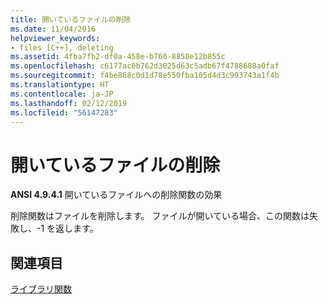 ```yaml
---
title: 開いているファイルの削除
ms.date: 11/04/2016
helpviewer_keywords:
- files [C++], deleting
ms.assetid: 4fba7fb2-df0a-458e-b760-8858e12b855c
ms.openlocfilehash: c6177ac6b762d3025d63c5adb67f4788688a0faf
ms.sourcegitcommit: f4be868c0d1d78e550fba105d4d3c993743a1f4b
ms.translationtype: HT
ms.contentlocale: ja-JP
ms.lasthandoff: 02/12/2019
ms.locfileid: "56147283"
---
```

# <a name="deleting-open-files"></a>開いているファイルの削除

**ANSI 4.9.4.1** 開いているファイルへの削除関数の効果

削除関数はファイルを削除します。 ファイルが開いている場合、この関数は失敗し、-1 を返します。

## <a name="see-also"></a>関連項目

[ライブラリ関数](../c-language/library-functions.md)
